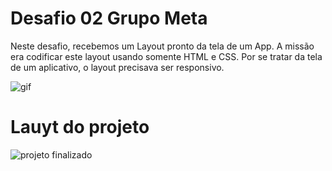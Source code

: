 # Desafio 02 Grupo Meta

Neste desafio, recebemos um Layout pronto da tela de um App. A missão era codificar este layout
usando somente HTML e CSS. Por se tratar da tela de um aplicativo, o layout precisava ser responsivo.

![gif](https://ik.imagekit.io/kxc61ueka1/Meu_V_deo_RkaXYb1FU.gif)

# Lauyt do projeto
![projeto finalizado](https://ik.imagekit.io/kxc61ueka1/Sem_t_tulo-1_aBcBb2JNfX.png)
